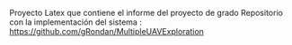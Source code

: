 Proyecto Latex que contiene el informe del proyecto de grado 
Repositorio con la implementación del sistema :
https://github.com/gRondan/MultipleUAVExploration
